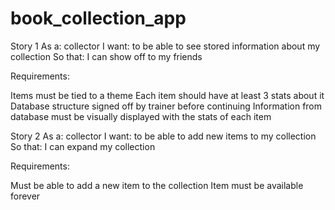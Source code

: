# book_collection_app
Story 1
As a: collector
I want: to be able to see stored information about my collection
So that: I can show off to my friends

Requirements:

Items must be tied to a theme
Each item should have at least 3 stats about it
Database structure signed off by trainer before continuing
Information from database must be visually displayed with the stats of each item



Story 2
As a: collector
I want: to be able to add new items to my collection
So that: I can expand my collection

Requirements:

Must be able to add a new item to the collection
Item must be available forever

